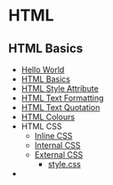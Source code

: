 # HTML
## HTML Basics
- [Hello World](https://github.com/aniketrepo/web-foundations/blob/main/code/html/HelloWorld.html)
- [HTML Basics](https://github.com/aniketrepo/web-foundations/blob/main/code/html/Basics.html)
- [HTML Style Attribute](https://github.com/aniketrepo/web-foundations/blob/main/code/html/StyleAttribute.html)
- [HTML Text Formatting](https://github.com/aniketrepo/web-foundations/blob/main/code/html/TextFormatting.html)
- [HTML Text Quotation](https://github.com/aniketrepo/web-foundations/blob/main/code/html/TextQuotation.html)
- [HTML Colours](https://github.com/aniketrepo/web-foundations/blob/main/code/html/Colors.html)
- HTML CSS
	- [Inline CSS](https://github.com/aniketrepo/web-foundations/blob/main/code/html/InlineCSS.html)
	- [Internal CSS](https://github.com/aniketrepo/web-foundations/blob/main/code/html/InternalCSS.html)
	- [External CSS](https://github.com/aniketrepo/web-foundations/blob/main/code/html/ExternalCSS.html)
		- [style.css](https://github.com/aniketrepo/web-foundations/blob/main/code/html/style.css)
- 